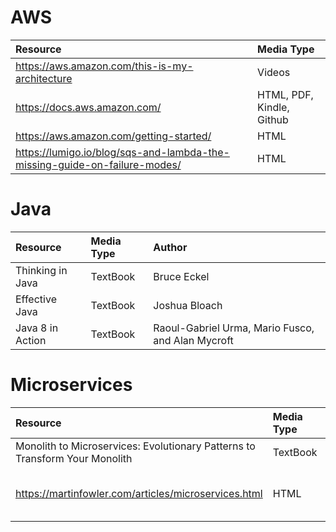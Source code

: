 # AWS
Resource | Media Type
:--------- | :-----------
https://aws.amazon.com/this-is-my-architecture | Videos
https://docs.aws.amazon.com/ | HTML, PDF, Kindle, Github
https://aws.amazon.com/getting-started/ | HTML
https://lumigo.io/blog/sqs-and-lambda-the-missing-guide-on-failure-modes/ | HTML

# Java 
Resource | Media Type | Author
:--------- | :----------- | :-------
Thinking in Java | TextBook | Bruce Eckel
Effective Java | TextBook | Joshua Bloach
Java 8 in Action | TextBook | Raoul-Gabriel Urma, Mario Fusco, and Alan Mycroft

# Microservices 
 Resource | Media Type | Author
 :--------- | :----------- | :-------
 Monolith to Microservices: Evolutionary Patterns to Transform Your Monolith | TextBook | Sam Newman
 https://martinfowler.com/articles/microservices.html | HTML | Martin Fowler and others
